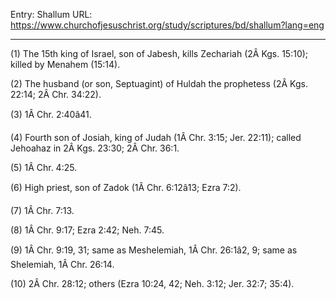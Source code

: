 Entry: Shallum
URL: https://www.churchofjesuschrist.org/study/scriptures/bd/shallum?lang=eng

---

(1) The 15th king of Israel, son of Jabesh, kills Zechariah (2Â Kgs. 15:10); killed by Menahem (15:14).

(2) The husband (or son, Septuagint) of Huldah the prophetess (2Â Kgs. 22:14; 2Â Chr. 34:22).

(3) 1Â Chr. 2:40â41.

(4) Fourth son of Josiah, king of Judah (1Â Chr. 3:15; Jer. 22:11); called Jehoahaz in 2Â Kgs. 23:30; 2Â Chr. 36:1.

(5) 1Â Chr. 4:25.

(6) High priest, son of Zadok (1Â Chr. 6:12â13; Ezra 7:2).

(7) 1Â Chr. 7:13.

(8) 1Â Chr. 9:17; Ezra 2:42; Neh. 7:45.

(9) 1Â Chr. 9:19, 31; same as Meshelemiah, 1Â Chr. 26:1â2, 9; same as Shelemiah, 1Â Chr. 26:14.

(10) 2Â Chr. 28:12; others (Ezra 10:24, 42; Neh. 3:12; Jer. 32:7; 35:4).
